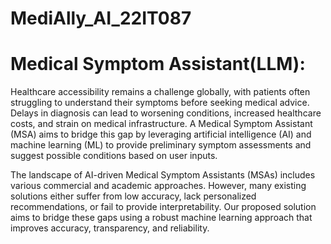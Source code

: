 # MediAlly_AI_22IT087
# Medical Symptom Assistant(LLM):

Healthcare accessibility remains a challenge globally, with patients often struggling to understand their symptoms before seeking medical advice. Delays in diagnosis can lead to worsening conditions, increased healthcare costs, and strain on medical infrastructure. A Medical Symptom Assistant (MSA) aims to bridge this gap by leveraging artificial intelligence (AI) and machine learning (ML) to provide preliminary symptom assessments and suggest possible conditions based on user inputs.

The landscape of AI-driven Medical Symptom Assistants (MSAs) includes various commercial and academic approaches. However, many existing solutions either suffer from low accuracy, lack personalized recommendations, or fail to provide interpretability. Our proposed solution aims to bridge these gaps using a robust machine learning approach that improves accuracy, transparency, and reliability.

